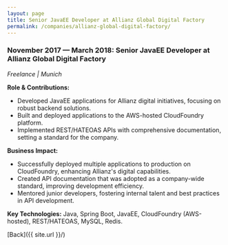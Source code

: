 ```yaml
---
layout: page
title: Senior JavaEE Developer at Allianz Global Digital Factory
permalink: /companies/allianz-global-digital-factory/
---
```


### November 2017 — March 2018: Senior JavaEE Developer at Allianz Global Digital Factory

*Freelance \| Munich*

**Role & Contributions:**

- Developed JavaEE applications for Allianz digital initiatives, focusing on robust backend
  solutions.
- Built and deployed applications to the AWS-hosted CloudFoundry platform.
- Implemented REST/HATEOAS APIs with comprehensive documentation, setting a standard for the
  company.

**Business Impact:**

- Successfully deployed multiple applications to production on CloudFoundry, enhancing Allianz's
  digital capabilities.
- Created API documentation that was adopted as a company-wide standard, improving development
  efficiency.
- Mentored junior developers, fostering internal talent and best practices in API development.

**Key Technologies:**
Java, Spring Boot, JavaEE, CloudFoundry (AWS-hosted), REST/HATEOAS, MySQL, Redis.

[Back]({{ site.url }}/)
